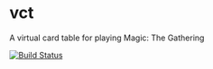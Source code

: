 # vct
A virtual card table for playing Magic: The Gathering

[![Build Status](https://travis-ci.org/jefhai/vct.svg?branch=master)](https://travis-ci.org/jefhai/vct)
